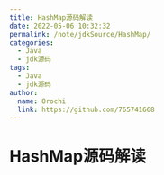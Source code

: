 ```yaml
---
title: HashMap源码解读
date: 2022-05-06 10:32:32
permalink: /note/jdkSource/HashMap/
categories:
  - Java
  - jdk源码
tags:
  - Java
  - jdk源码
author: 
  name: Orochi
  link: https://github.com/765741668
---
```

# HashMap源码解读
